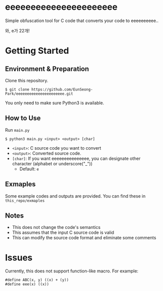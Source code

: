 # eeeeeeeeeeeeeeeeeeeeee
Simple obfuscation tool for C code that converts your code to eeeeeeeeee..

와, e가 22개!

# Getting Started
## Environment & Preparation
Clone this repository. 

```
$ git clone https://github.com/EunSeong-Park/eeeeeeeeeeeeeeeeeeeeee.git
```

You only need to make sure Python3 is available.

## How to Use
Run `main.py`

```
$ python3 main.py <input> <output> [char]
```

- `<input>`: C source code you want to convert
- `<output>`: Converted source code.
- `[char]`: If you want eeeeeeeeeeeeeee, you can designate other character (alphabet or underscore("\_"))
  - Default: `e` 


## Exmaples
Some example codes and outputs are provided. You can find these in `this_repo/exmaples`

## Notes
- This does not change the code's semantics
- This assumes that the input C source code is valid
- This can modify the source code format and eliminate some comments

# Issues
Currently, this does not support function-like macro. For example:
```
#define ABC(x, y) ((x) + (y))
#define eee(x) ((x))
```
